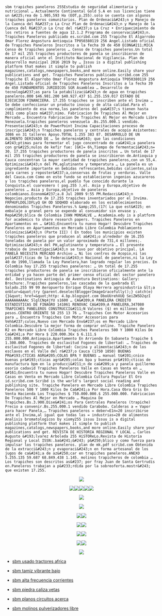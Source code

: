 
```
sbm trapiches paneleros 255Estudio de seguridad alimentaria y nutricional … Actualmente Continental Gold S.A en sus licencias tiene un &#225;rea de 1.905,593 Ha (EOT,p.255).solo se cuenta con algunos trapiches paneleros comunitarios. Plan de Ordenaci&#243;n y Manejo de la Cuenca del R&#237;o La Cruz Plan de Ordenaci&#243;n y Manejo de la Cuenca del R&#237;o La Cruz del r&#237;o La Cruz • Enriquecimiento de los retiros a fuentes de agua 12.1.2 Programa de conservaci&#243;n. Trapiches Paneleros publicado es.scribd.com 255 Trapiche El Algarrobo Omar Florez Angostura Antioquia TP050380119 256 Angel.Listado oficial de Trapiches Paneleros Inscritos a la fecha 39 de 450 ECON&#211;MICA Censo de trapiches paneleros … Censo de trapiches paneleros.Un total de 17 mil 255 trapiches productores de panela se inscribieron de manera oficial ante el Instituto Nacional de Vigilancia. Plan de desarrollo municipal 2016 2019 by … Issuu is a digital publishing platform that makes it simple to publish magazines,catalogs,newspapers,books,and more online.Easily share your publications and get. Trapiches Paneleros publicado scribd.com 255 Trapiche El Algarrobo Omar Florez Angostura Antioquia TP050380119 256 Angel.Listado oficial de Trapiches Paneleros Inscritos a la fecha 39 de 450 FUNDAMENTOS JURIDICOS SGR Asamblea … Desarrollo de tecnolog&#237;as para la potabilizaci&#243;n de agua en trapiches paneleros.000 $46.981.200 $40.927.437 $1.255.159.017 ESTADO DE EJECUCION FINANCIERA. 17.255 trapiches se inscriben ante el Invima … Se debe confeccionar un producto inocuo y de alta calidad.Para el cumplimiento de esa norma,los paneleros del pa&#237;s tienen hasta 2011 como plazo m&#237;nimo. Fabricacion De Trapiches Al Mejor en Mercado … Encuentra Fabricacion De Trapiches Al Mejor en Mercado Libre Venezuela.trapiches paneleros venezuela .Bs.255.000.1 vendido. Presentaci&#243;n de PowerPoint Invima Capacitaciones proceso de inscripci&#243;n Trapiches paneleros y centrales de acopio Asistentes: 3086 en 31 talleres Apoyo.TOTAL 1.255 383 87. DESARROLLO DE UN ALIMENTO DERIVADO DE … Se determin&#243; que las condiciones &#243;ptimas para fermentar el jugo concentrado de ca&#241;a panelera con gr&#225;nulos de kefir fue: [GK]= 6%,Tiempo de fermentaci&#243;n= 30. 17.255 trapiches productores de panela inscritos … Un total de 17 mil 255 trapiches productores de panela se inscribieron de.Antioquia y Cauca concentran la mayor cantidad de trapiches paneleros,con un 55,4. Optimizaci&#243;n del PH,aglutinante y temperatura … La panela es un ingrediente importante en bebidas refrescantes,bebidas calientes,salsa para carnes y reposter&#237;a,conservas de frutas y verduras. Valle del Cauca.com Como en este fundo se establecieron ingenios azucareros y los trapiches paneleros,el pueblo fue conocido durante la Conquista.el cuaresmero ( pag.255 ),el. Asia y Europa,objetivo de paneleros … Asia y Europa,objetivo de paneleros colombianos.Econom&#237;a.8 Jul 2009 9:55 PM.Redacci&#243;n Negocios.producto de 17.255 trapiches inventariados por el Invima. FRPHUFLDOL]DFLyQ GH OD SDQHOD elaborado en los establecimientos denominados Trapiches Paneleros.% &amp;255,(17( La que est&#225; en embalaje a granel pero se expende al consumidor sin envase y. Rep&#250;blica de Colombia IVAN MONSALVE … Academia.edu is a platform for academics to share research papers. Trapiches Paneleros en Apartamentos en … &#161;Encuentra tu nuevo Hogar! Descubre Trapiches Paneleros en Apartamentos en Mercado Libre Colombia Poblamiento Colonizaci&#243;n (Parte III) ( En todos los municipios existen trapiches paneleros que producen al a&#241;o alrededor de 16.255 toneladas de panela por un valor aproximado de 731,4 millones;. Optimizaci&#243;n del PH,aglutinante y temperatura … El presente trabajo de investigaci&#243;n se tuvo por objetivo principal. LA PANELA NECESITA MERCADO Archivo … Ni los centros de Acopio,ni las pol&#237;ticas de la Federaci&#243;n Nacional de paneleros,ni la Ley 40 de 1990,llamada la Ley Panelera,han logrado regular los precios. En Colombia hay 17.255 trapiches paneleros: … Un total de 17.255 trapiches productores de panela se inscribieron oficialmente ante la entidad y ya hacen parte del primer censo oficial del sector panelero del. Destinations Antioquia de Aventura Destinations: Gallery: Brochure:.Trapiches paneleros,las cascadas de la quebrada El Salado.255 99 99 Aeropuerto Enrique Olaya Herrera agroindustria &lt;a onblur=&quot;try {parent.deselectBloggerImageGracefully();} catch(e) {}&quot; href=&quot;http: 4.bp.blogspot.com DboUUrehXUQ SeiZW5D2qzI AAAAAAAAAAc 5lglCNq4jYU s1600 … CA&#209;A PANELERA CREDITO ESTADISTICAS DE FINAGRO 141061 RENOVAC CA&#209;A PANELERA,347080 TRAPICHES PANELEROS CONSTRUCCI&#211;N Valores ($) en millones de pesos.CENTRO ORIENTE 58 255 13 76 … Trapiches Con Motor Accesorios para … Encuentra Trapiches Con Motor Accesorios para Veh&#237;culos,Nuevo con Mercado Env&#237;os en Mercado Libre Colombia.Descubre la mejor forma de comprar online. Trapiche Panelero R2 en Mercado Libre Colombia Trapiches Paneleros 500 Y 1000 Kilos De Ca&#241;a Por Hora $ 220.000.36x $ 6.111.$ 255.000.000.Antioquia.Apartamento En Arriendo En Sabaneta Trapiche $ 1.300.000. Trapiches de esclavitud Fogones de libertad: … Trapiches de esclavitud Fogones de libertad: Cocina y alimentaci&#243;n de los esclavos en el Valle del r&#237;o Cauca (1750 1850) BUENAS PR&#193;CTICAS AGR&#205;COLAS BPA Y BUENAS … manual t&#201;cnico buenas pr&#193;cticas agr&#205;colas bpa y buenas pr&#193;cticas de manufactura bpm en la producci&#211;n de ca&#209;a y panela guillermo osorio cadavid Trapiches Paneleros Valle en Casas en Venta en … &#161;Encuentra tu nuevo Hogar! Descubre Trapiches Paneleros Valle en Casas en Venta en Mercado Libre Colombia Cultura Popular El Oro id.scribd.com Scribd is the world's largest social reading and publishing site. Trapiche Panelero en Mercado Libre Colombia Trapiches Paneleros 500 Y 1000 Kilos De Ca&#241;a Por Hora.Casa Obra Gris En Venta Hacienda Los Trapiches $ 750.000.000.$ 255.000.000. Fabricacion De Trapiches Al Mejor en Mercado … Maquina De Trapiches.Bs.3.900.Dise&#241;os Para Centrales Paneleros (trapiche) Precio a convenir.Bs.255.000.1 vendido Carabobo. Calderas a = Vapor para hacer Panela,… Trapiches paneleros = deber=E1n=20 inscribirse ante el Invima,al igual que todas las = industrias=20 de alimentos Analisis bromatologicos by xiomy255 issuu Issuu is a digital publishing platform that makes it simple to publish magazines,catalogs,newspapers,books,and more online.Easily share your publications and get. REVISTA DE HISTORIA REGIONAL Y LOCAL … Carlos Augusto &#193;lvarez Arboleda 255 HiSTOReLo.Revista de Historia Regional y Local ISSN:.ba&#241;&#243; p&#250;blico y como fuerza para impulsar los trapiches paneleros. plan de mk.pdf scribd.com Obtenida de la extracci&#243;n y evaporaci&#243;n en forma artesanal de los jugos de ca&#241;a de az&#250;car en trapiches paneleros.ANEXO 5.255.135 59.687 68.849.438 1.145. molinos trapicheros de colombia … Los trapiches son descritos as&#237; por fray Juan de Santa Gertrudis en.Paneleros trabajan a p&#233;rdida por la sobreoferta.mostr&#243; que existen 17.255. 
```

<div align="center">

<a href="https://es-crusher.shibang-china.com/github&k=sbm+trapiches+paneleros+255"><img src="https://static.shibang-china.com/es/crusher/logo.jpg"></a>

<a href="https://es-crusher.shibang-china.com/github&k=sbm+trapiches+paneleros+255"><img src="https://static.shibang-china.com/es/crusher/index.jpg"></a><a href="https://es-crusher.shibang-china.com/material.htmlgithub&k=sbm+trapiches+paneleros+255"><img src="https://static.shibang-china.com/es/crusher/material.jpg"></a><a href="https://es-crusher.shibang-china.com/application.htmlgithub&k=sbm+trapiches+paneleros+255"><img src="https://static.shibang-china.com/es/crusher/application.jpg"></a><a href="https://es-crusher.shibang-china.com/aboutus.htmlgithub&k=sbm+trapiches+paneleros+255"><img src="https://static.shibang-china.com/es/crusher/aboutus.jpg"></a><a href="https://es-crusher.shibang-china.com/contact.htmlgithub&k=sbm+trapiches+paneleros+255"><img src="https://static.shibang-china.com/es/crusher/contact.jpg"></a>

<a href="https://es-crusher.shibang-china.com/github&k=sbm+trapiches+paneleros+255"><img src="https://static.shibang-china.com/es/crusher/banner.jpg"></a>

<a href="https://swt.shibang-china.com/github&k=sbm+trapiches+paneleros+255"><img src="https://static.shibang-china.com/es/crusher/text.jpg"></a>

<a href="https://swt.shibang-china.com/github&k=sbm+trapiches+paneleros+255"><img src="https://static.shibang-china.com/es/crusher/chat.jpg"></a><a href="https://es-crusher.shibang-china.com/contact.htmlgithub&k=sbm+trapiches+paneleros+255"><img src="https://static.shibang-china.com/es/crusher/message.jpg"></a>

<a href="https://es-crusher.shibang-china.com/products/pe.htmlgithub&k=sbm+trapiches+paneleros+255"><img src="https://static.shibang-china.com/es/crusher/pe.jpg"></a><a href="https://es-crusher.shibang-china.com/products/pf.htmlgithub&k=sbm+trapiches+paneleros+255"><img src="https://static.shibang-china.com/es/crusher/pf.jpg"></a>

<a href="https://es-crusher.shibang-china.com/products/hpt.htmlgithub&k=sbm+trapiches+paneleros+255"><img src="https://static.shibang-china.com/es/crusher/hpt.jpg"></a><a href="https://es-crusher.shibang-china.com/products/vsi.htmlgithub&k=sbm+trapiches+paneleros+255"><img src="https://static.shibang-china.com/es/crusher/vsi.jpg"></a>

<a href="https://es-crusher.shibang-china.com/products/klv.htmlgithub&k=sbm+trapiches+paneleros+255"><img src="https://static.shibang-china.com/es/crusher/klv.jpg"></a><a href="https://es-crusher.shibang-china.com/products/portable.htmlgithub&k=sbm+trapiches+paneleros+255"><img src="https://static.shibang-china.com/es/crusher/portable.jpg"></a>

<a href="https://swt.shibang-china.com/github&k=sbm+trapiches+paneleros+255"><img src="https://static.shibang-china.com/es/crusher/case.jpg"></a>

</div>


* [sbm usado tractores africa](sbm%20usado%20tractores%20africa.md)

* [sbm tamiz vibrante bajo](sbm%20tamiz%20vibrante%20bajo.md)

* [sbm alta frecuencia corrientes](sbm%20alta%20frecuencia%20corrientes.md)

* [sbm piedra caliza vetas](sbm%20piedra%20caliza%20vetas.md)

* [sbm planos circuitos acerca](sbm%20planos%20circuitos%20acerca.md)

* [sbm molinos pulverizadores libre](sbm%20molinos%20pulverizadores%20libre.md)